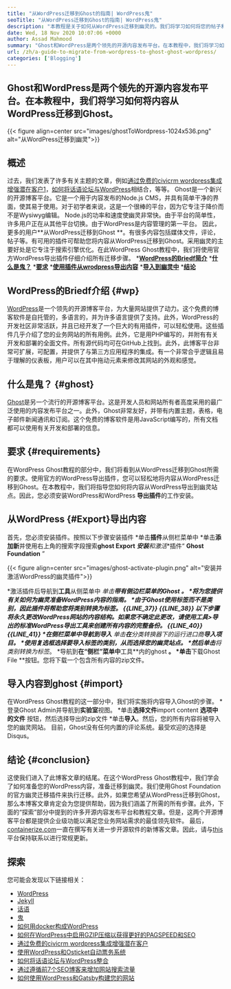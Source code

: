 ```yaml
---
title: "从WordPress迁移到Ghost的指南| WordPress鬼" 
seoTitle: "从WordPress迁移到Ghost的指南| WordPress鬼" 
description: "本教程是关于如何从WordPress迁移到幽灵的。我们将学习如何将您的帖子和页面从现有的WordPress网站迁移到幽灵。" 
date: Wed, 18 Nov 2020 10:07:06 +0000
author: Assad Mahmood
summary: "Ghost和WordPress是两个领先的开源内容发布平台。在本教程中，我们将学习如何将内容从WordPress迁移到Ghost。" 
url: /zh/a-guide-to-migrate-from-wordpress-to-ghost-ghost-wordpress/
categories: ['Blogging']
---
```


## Ghost和WordPress是两个领先的开源内容发布平台。在本教程中，我们将学习如何将内容从WordPress迁移到Ghost。

{{< figure align=center src="images/ghostToWordpress-1024x536.png" alt="从WordPress迁移到幽灵">}}


## 概述
过去，我们发表了许多有关主题的文章，例如[通过免费的civicrm wordpress集成增强潜在客户][1][1]，[如何将话语论坛与WordPress][2]相结合，等等。 Ghost是一个新兴的开源博客平台。它是一个用于内容发布的Node.js CMS，并具有简单干净的界面，使其易于使用。对于初学者来说，这是一个很棒的平台，因为它专注于降价而不是Wysiwyg编辑。 Node.js的功率和速度使幽灵非常快。由于平台的简单性，许多用户正在从其他平台切换。由于WordPress是内容管理的第一平台。
因此，更多的用户**从WordPress迁移到Ghost **。有很多内容包括媒体文件，评论，帖子等。有可用的插件可帮助您将内容从WordPress迁移到Ghost。采用幽灵的主要好处是它专注于搜索引擎优化。在此WordPress Ghost教程中，我们将使用官方WordPress导出插件仔细介绍所有迁移步骤。
  ***[WordPress的Briedf简介][3]** 
  ***[什么是鬼？][4]** 
  ***[要求][5]** 
  ***[使用插件从wrodpress导出内容][6]** 
  ***[导入到幽灵中][7]** 
  ***[结论][8]** 

##  **WordPress的Briedf介绍**    {#wp}
[WordPress][9]是一个领先的开源博客平台，为大量网站提供了动力。这个免费的博客软件是自托管的，多语言的，并为许多语言提供了支持。此外，WordPress的开发社区非常活跃，并且已经开发了一个巨大的有用插件，可以轻松使用。这些插件几乎介绍了您的业务网站的所有用例。此外，它是用PHP编写的，并附有有关开发和部署的全面文件。所有源代码均可在GitHub上找到。此外，此博客平台非常可扩展，可配置，并提供了与第三方应用程序的集成。有一个非常合乎逻辑且易于理解的仪表板，用户可以在其中拖动元素来修改其网站的外观和感觉。

## **什么是鬼？**   {#ghost}
[Ghost][10]是另一个流行的开源博客平台。这是开发人员和网站所有者高度采用的最广泛使用的内容发布平台之一。此外，Ghost非常友好，并带有内置主题，表格，电子邮件新闻通讯和订阅。这个免费的博客软件是用JavaScript编写的，所有文档都可以使用有关开发和部署的信息。

## 要求 {#requirements}
在WordPress Ghost教程的部分中，我们将看到从WordPress迁移到Ghost所需的要求。使用官方的WordPress导出插件，您可以轻松地将内容从WordPress迁移到Ghost。在本教程中，我们将指导您如何将内容从WordPress导出到幽灵站点。因此，您必须安装WordPress和WordPress **导出插件**的工作安装。

## 从WordPress   {#Export}导出内容
首先，您必须安装插件。按照以下步骤安装插件
  *单击**插件**从侧栏菜单中
  *单击**添加新**并使用右上角的搜索字段搜索**ghost Export** 
  ***安装**和**激活**插件“ **Ghost Foundation** ”

{{< figure align=center src="images/ghost-activate-plugin.png" alt="安装并激活WordPress的幽灵插件">}}

  *激活插件后导航到**工具**从侧菜单中
  *单击**带有侧边栏菜单的Ghost **。
  *将为您提供有关如何为幽灵准备WordPress内容的指南。
  *由于Ghost使用标签而不是类别，因此插件将帮助您将类别转换为标签。
{{_LINE_37_}}
{{_LINE_38_}}
    以下步骤将永久更改WordPress网站的内容结构。如果您不确定此更改，请使用工具>导出的标准WordPress导出工具来创建所有内容的完整备份。
{{_LINE_40_}}
{{_LINE_41_}}
  *在侧栏菜单中导航到**导入**
  *单击**在**分类转换器下的运行进口商**导入项目。
  *使用复选框选择要导入标签的类别，从而选择您的幽灵站点。
  *然后单击**将类别转换为标签**。
  *导航到**在“侧栏”菜单中**工具**内的ghost **。
  *单击**下载Ghost File **按钮。您将下载一个包含所有内容的zip文件。

## 导入内容到ghost   {#import}
在WordPress Ghost教程的这一部分中，我们将实施将内容导入Ghost的步骤。
  *登录Ghost Admin并导航到**实验室**视图。
  *单击**选择文件**import content **选项中的文件** 按钮，然后选择导出的zip文件
  *单击**导入**。然后，您的所有内容将被导入您的幽灵网站。
目前，Ghost没有任何内置的评论系统。最受欢迎的选择是Disqus。

## 结论 {#conclusion}
这使我们进入了此博客文章的结尾。在这个WordPress Ghost教程中，我们学会了如何准备您的WordPress内容，准备迁移到幽灵。我们使用Ghost Foundation的官方幽灵迁移插件来执行迁移。此外，如果您希望从WordPress迁移到Ghost，那么本博客文章肯定会为您提供帮助，因为我们涵盖了所需的所有步骤。此外，下面的“探索”部分中提到的许多开源内容发布平台和教程文章。但是，这两个开源博客平台都是提供企业级功能以满足您业务网站需求的最佳领先软件。
最后，[containerize.com][11]一直在撰写有关进一步开源软件的新博客文章。因此，请与[this][12]平台保持联系以进行常规更新。

## 探索
您可能会发现以下链接相关：
  * [WordPress][9]
  * [Jekyll][13]
  * [话语][14]
  * [鬼][10]
  * [如何用docker构成WordPress][15]
  * [如何在WordPress中启用GZIP压缩以获得更好的PAGSPEED和SEO][16]
  * [通过免费的civicrm wordpress集成增强潜在客户][1]
  * [使用WordPress和Osticket自动票务系统][17]
  * [如何将话语论坛与WordPress整合][2]
  * [通过遵循前7个SEO博客来增加网站搜索流量][18]
  * [如何使用WordPress和Gatsby构建您的网站][19]

  
[1]: https://blog.containerize.com/blogging/civicrm-wordpress-integration-wordpress-tutorial/
[2]: https://blog.containerize.com/blogging/how-to-integrate-discourse-forum-with-wordpress/
[3]: #wp
[4]: #ghost
[5]: #requirements
[6]: #export
[7]: #import
[8]: #conclusion
[9]: https://products.containerize.com/blogging/wordpress/
[10]: https://products.containerize.com/blogging/ghost/
[11]: https://www.containerize.com/
[12]: https://blog.containerize.com/
[13]: https://products.containerize.com/blogging/jekyll/
[14]: https://products.containerize.com/discussion-forum/discourse/
[15]: https://blog.containerize.com/blogging/how-to-dockerize-wordpress-docker-wordpress/
[16]: https://blog.containerize.com/blogging/how-to-enable-gzip-compression-in-wordpress-gzip-wordpress/
[17]: https://blog.containerize.com/blogging/automate-ticketing-system-using-wordpress-and-osticket/
[18]: https://blog.containerize.com/blogging/increase-website-search-traffic-by-following-top-7-seo-blogs/
[19]: https://blog.containerize.com/blogging/how-does-gatsby-integrate-with-wordpress-gatsby-wordpress/
